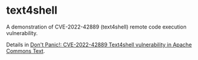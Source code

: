 # text4shell
A demonstration of CVE-2022-42889 (text4shell) remote code execution vulnerability.

Details in [Don't Panic!: CVE-2022-42889 Text4shell vulnerability in Apache Commons Text](https://www.dontpanicblog.co.uk/2023/03/11/cve-2022-42889-text4shell/).

